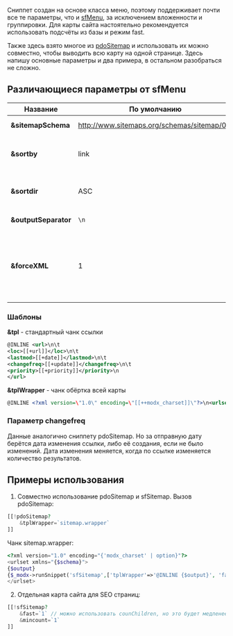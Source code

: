 Сниппет создан на основе класса меню, поэтому поддерживает почти все те параметры, что и [sfMenu][0], за исключением вложенности и группировки. Для карты сайта настоятельно рекомендуется использовать подсчёты из базы и режим fast.

Также здесь взято многое из [pdoSitemap][1] и использовать их можно совместно, чтобы выводить всю карту на одной странице. Здесь напишу основные параметры и два примера, в остальном разобраться не сложно.

## Различающиеся параметры от sfMenu

| Название             | По умолчанию                                  | Описание                                                                                        |
| -------------------- | --------------------------------------------- | ----------------------------------------------------------------------------------------------- |
| **&sitemapSchema**   | <http://www.sitemaps.org/schemas/sitemap/0.9> | Схема карты сайта.                                                                              |
| **&sortby**          | link                                          | Сортировка. По умолчанию по названию ссылки                                                     |
| **&sortdir**         | ASC                                           | Порядок сортировки. По возрастанию                                                              |
| **&outputSeparator** | `\n`                                          | Разделитель ссылок.                                                                             |
| **&forceXML**        | 1                                             | Принудительно выводить страницу как XML. При сввместном использовании с pdoSitemap - отключите. |

### Шаблоны

**&tpl** - стандартный чанк ссылки

```xml
@INLINE <url>\n\t
<loc>[[+url]]</loc>\n\t
<lastmod>[[+date]]</lastmod>\n\t
<changefreq>[[+update]]</changefreq>\n\t
<priority>[[+priority]]</priority>\n
</url>
```

**&tplWrapper** - чанк обёртка всей карты

```xml
@INLINE <?xml version=\"1.0\" encoding=\"[[++modx_charset]]\"?>\n<urlset xmlns=\"[[+schema]]\">\n[[+output]]\n</urlset>
```

### Параметр changefreq

Данные аналогично сниппету pdoSitemap. Но за отправную дату берётся дата изменения ссылки, либо её создания, если не было изменений. Дата изменения меняется, когда по ссылке изменяется количество результатов.

## Примеры использования

1. Совместно использование pdoSitemap и sfSitemap.
Вызов pdoSitemap:

```php
[[!pdoSitemap?
    &tplWrapper=`sitemap.wrapper`
]]
```

Чанк sitemap.wrapper:

```php
<?xml version="1.0" encoding="{'modx_charset' | option}"?>
<urlset xmlns="{$schema}">
{$output}
{$_modx->runSnippet('sfSitemap',['tplWrapper'=>'@INLINE {$output}', 'fast'=>1, 'mincount'=>1, 'forceXML'=>0])}
</urlset>
```

2. Отдельная карта сайта для SEO страниц:

```php
[[!sfSitemap?
    &fast=`1` // можно использовать counChildren, но это будет медленее
    &mincount=`1`
]]
```

[0]: /components/44_SeoFilter/04_Сниппеты/03_sfMenu.md
[1]: /components/pdotools/snippets/pdositemap
